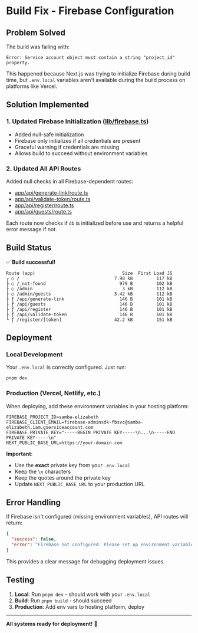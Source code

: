 # Build Fix - Firebase Configuration

## Problem Solved

The build was failing with:
```
Error: Service account object must contain a string "project_id" property.
```

This happened because Next.js was trying to initialize Firebase during build time, but `.env.local` variables aren't available during the build process on platforms like Vercel.

## Solution Implemented

### 1. Updated Firebase Initialization ([lib/firebase.ts](lib/firebase.ts))

- Added null-safe initialization
- Firebase only initializes if all credentials are present
- Graceful warning if credentials are missing
- Allows build to succeed without environment variables

### 2. Updated All API Routes

Added null checks in all Firebase-dependent routes:
- [app/api/generate-link/route.ts](app/api/generate-link/route.ts)
- [app/api/validate-token/route.ts](app/api/validate-token/route.ts)
- [app/api/register/route.ts](app/api/register/route.ts)
- [app/api/guests/route.ts](app/api/guests/route.ts)

Each route now checks if `db` is initialized before use and returns a helpful error message if not.

## Build Status

✅ **Build successful!**

```
Route (app)                                 Size  First Load JS
┌ ○ /                                    7.98 kB         117 kB
├ ○ /_not-found                            979 B         102 kB
├ ○ /admin                                  3 kB         112 kB
├ ○ /admin/guests                        3.42 kB         112 kB
├ ƒ /api/generate-link                     146 B         101 kB
├ ƒ /api/guests                            146 B         101 kB
├ ƒ /api/register                          146 B         101 kB
├ ƒ /api/validate-token                    146 B         101 kB
└ ƒ /register/[token]                    42.2 kB         151 kB
```

## Deployment

### Local Development

Your `.env.local` is correctly configured. Just run:
```bash
pnpm dev
```

### Production (Vercel, Netlify, etc.)

When deploying, add these environment variables in your hosting platform:

```
FIREBASE_PROJECT_ID=samba-elizabeth
FIREBASE_CLIENT_EMAIL=firebase-adminsdk-fbsvc@samba-elizabeth.iam.gserviceaccount.com
FIREBASE_PRIVATE_KEY="-----BEGIN PRIVATE KEY-----\n...\n-----END PRIVATE KEY-----\n"
NEXT_PUBLIC_BASE_URL=https://your-domain.com
```

**Important**:
- Use the **exact** private key from your `.env.local`
- Keep the `\n` characters
- Keep the quotes around the private key
- Update `NEXT_PUBLIC_BASE_URL` to your production URL

## Error Handling

If Firebase isn't configured (missing environment variables), API routes will return:

```json
{
  "success": false,
  "error": "Firebase not configured. Please set up environment variables."
}
```

This provides a clear message for debugging deployment issues.

## Testing

1. **Local**: Run `pnpm dev` - should work with your `.env.local`
2. **Build**: Run `pnpm build` - should succeed
3. **Production**: Add env vars to hosting platform, deploy

---

**All systems ready for deployment!** 🚀
